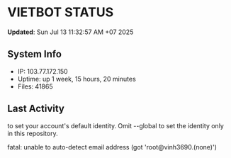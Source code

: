 # VIETBOT STATUS
**Updated**: Sun Jul 13 11:32:57 AM +07 2025

## System Info
- IP: 103.77.172.150
- Uptime: up 1 week, 15 hours, 20 minutes
- Files: 41865

## Last Activity

to set your account's default identity.
Omit --global to set the identity only in this repository.

fatal: unable to auto-detect email address (got 'root@vinh3690.(none)')
